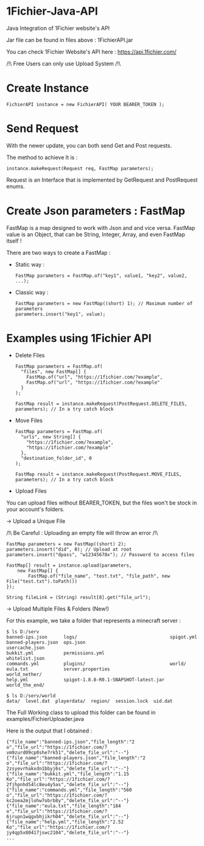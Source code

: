 # 1Fichier-Java-API

Java Integration of 1Fichier website's API

Jar file can be found in files above : 1FichierAPI.jar

You can check 1Fichier Website's API here : https://api.1fichier.com/

/!\ Free Users can only use Upload System /!\

# Create Instance

    FichierAPI instance = new FichierAPI( YOUR BEARER_TOKEN );

# Send Request

With the newer update, you can both send Get and Post requests.

The method to achieve It is :

    instance.makeRequest(Request req, FastMap parameters);

Request is an Interface that is implemented by GetRequest and PostRequest enums.

# Create Json parameters : FastMap

FastMap is a map designed to work with Json and and vice versa. 
FastMap value is an Object, that can be String, Integer, Array, and even FastMap itself !

There are two ways to create a FastMap :

- Static way :

      FastMap parameters = FastMap.of("key1", value1, "key2", value2, ...);

- Classic way :

      FastMap parameters = new FastMap((short) 1); // Maximum number of parameters
      parameters.insert("key1", value);

# Examples using 1Fichier API

- Delete Files

      FastMap parameters = FastMap.of(
        "files", new FastMap[] { 
          FastMap.of("url", "https://1fichier.com/?example",
          FastMap.of("url", "https://1fichier.com/?example"
        }
      );

      FastMap result = instance.makeRequest(PostRequest.DELETE_FILES, parameters); // In a try catch block

- Move Files

      FastMap parameters = FastMap.of(
        "urls", new String[] { 
          "https://1fichier.com/?example",
          "https://1fichier.com/?example"
        },
        "destination_folder_id", 0
      );

      FastMap result = instance.makeRequest(PostRequest.MOVE_FILES, parameters); // In a try catch block

- Upload Files

You can upload files without BEARER_TOKEN, but the files won't be stock in your account's folders.

-> Upload a Unique File

/!\ Be Careful : Uploading an empty file will throw an error /!\

    FastMap parameters = new FastMap((short) 2);
    parameters.insert("did", 0); // Upload at root
    parameters.insert("dpass", "w12345678x"); // Password to access files
    
    FastMap[] result = instance.upload(parameters, 
        new FastMap[] { 
            FastMap.of("file_name", "test.txt", "file_path", new File("test.txt").toPath()) 
    });
    
    String fileLink = (String) result[0].get("file_url");

-> Upload Multiple Files & Folders (New!)

For this example, we take a folder that represents a minecraft server :

    $ ls D:/serv
    banned-ips.json      logs/                                  spigot.yml
    banned-players.json  ops.json                               usercache.json
    bukkit.yml           permissions.yml                        whitelist.json
    commands.yml         plugins/                               world/
    eula.txt             server.properties                      world_nether/
    help.yml             spigot-1.8.8-R0.1-SNAPSHOT-latest.jar  world_the_end/
    
    $ ls D:/serv/world
    data/  level.dat  playerdata/  region/  session.lock  uid.dat

The Full Working class to upload this folder can be found in examples/FichierUploader.java

Here is the output that I obtained :

    {"file_name":"banned-ips.json","file_length":"2 o","file_url":"https://1fichier.com/?vm9zurd09cp0she7rk51","delete_file_url":"--"}
    {"file_name":"banned-players.json","file_length":"2 o","file_url":"https://1fichier.com/?2zsyevrhakxdn1bbyj6s","delete_file_url":"--"}
    {"file_name":"bukkit.yml","file_length":"1.15 Ko","file_url":"https://1fichier.com/?2fjhpnhd54lc8eu4y5as","delete_file_url":"--"}
    {"file_name":"commands.yml","file_length":"560 o","file_url":"https://1fichier.com/?kc2oea2mjlohw7obrb8y","delete_file_url":"--"}
    {"file_name":"eula.txt","file_length":"184 o","file_url":"https://1fichier.com/?6jrupn1wqgvbhjikrh04","delete_file_url":"--"}
    {"file_name":"help.yml","file_length":"2.52 Ko","file_url":"https://1fichier.com/?jy4qp5x80417jswc2104","delete_file_url":"--"}
    ...

